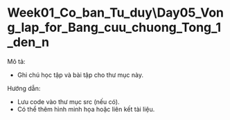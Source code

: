# Week01_Co_ban_Tu_duy\Day05_Vong_lap_for_Bang_cuu_chuong_Tong_1_den_n

Mô tả:
- Ghi chú học tập và bài tập cho thư mục này.

Hướng dẫn:
- Lưu code vào thư mục src (nếu có).
- Có thể thêm hình minh họa hoặc liên kết tài liệu.
